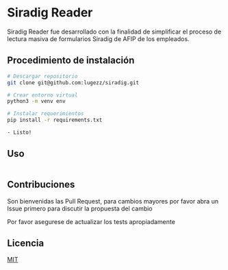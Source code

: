 # Siradig Reader

Siradig Reader fue desarrollado con la finalidad de simplificar
el proceso de lectura masiva de formularios Siradig de AFIP de los empleados.

## Procedimiento de instalación

```bash
# Descargar repositorio
git clone git@github.com:lugezz/siradig.git

# Crear entorno virtual
python3 -m venv env

# Instalar requerimientos
pip install -r requirements.txt

- Listo! 
```

## Uso

```

```

## Contribuciones
Son bienvenidas las Pull Request, para cambios mayores por favor abra un Issue primero para discutir la propuesta del cambio

Por favor asegurese de actualizar los tests apropiadamente

## Licencia
[MIT](https://choosealicense.com/licenses/mit/)